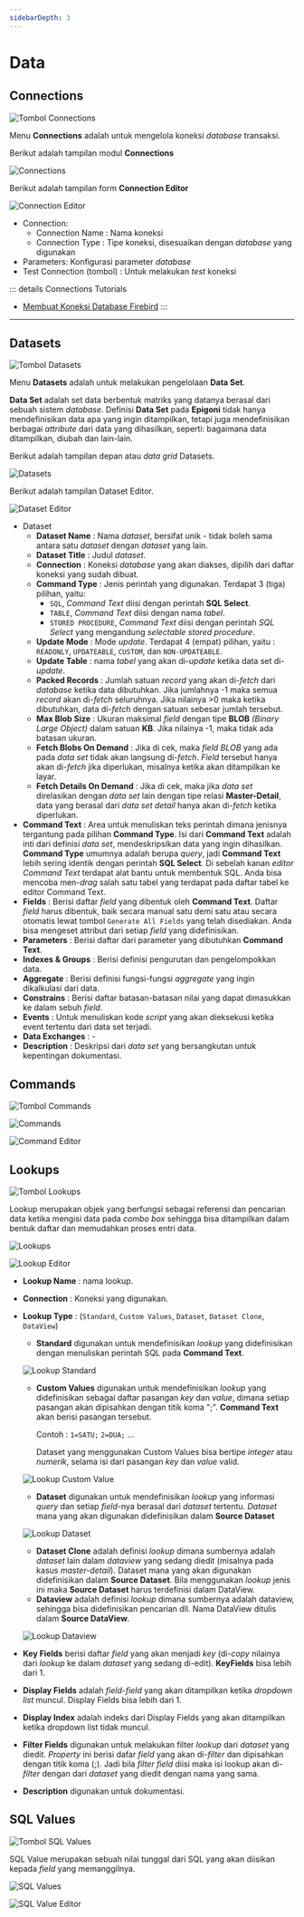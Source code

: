 ```yaml
---
sidebarDepth: 3
---
```


# Data

## Connections

![Tombol Connections](/images/btn-con.png)

Menu **Connections** adalah untuk mengelola koneksi _database_ transaksi.

Berikut adalah tampilan modul **Connections**

![Connections](/images/app-connections.png)

Berikut adalah tampilan form **Connection Editor**

![Connection Editor](/images/app-conn-editor.png)

- Connection:
  - Connection Name : Nama koneksi
  - Connection Type : Tipe koneksi, disesuaikan dengan _database_ yang digunakan
- Parameters: Konfigurasi parameter _database_
- Test Connection (tombol) : Untuk melakukan _test_ koneksi

::: details Connections Tutorials

- [Membuat Koneksi Database Firebird](../connections/firebird.md)
  :::

---

## Datasets

![Tombol Datasets](/images/btn-dts.png)

Menu **Datasets** adalah untuk melakukan pengelolaan **Data Set**.

**Data Set** adalah set data berbentuk matriks yang datanya berasal dari sebuah sistem _database_. Definisi **Data Set** pada **Epigoni** tidak hanya mendefinisikan data apa yang ingin ditampilkan, tetapi juga mendefinisikan berbagai _attribute_ dari data yang dihasilkan, seperti: bagaimana data ditampilkan, diubah dan lain-lain.

Berikut adalah tampilan depan atau _data grid_ Datasets.

![Datasets](/images/app-datasets.png)

Berikut adalah tampilan Dataset Editor.

![Dataset Editor](/images/app-dataset-editor.png)

- Dataset
  - **Dataset Name** : Nama _dataset_, bersifat unik - tidak boleh sama antara satu _dataset_ dengan _dataset_ yang lain.
  - **Dataset Title** : Judul _dataset_.
  - **Connection** : Koneksi _database_ yang akan diakses, dipilih dari daftar koneksi yang sudah dibuat.
  - **Command Type** : Jenis perintah yang digunakan. Terdapat 3 (tiga) pilihan, yaitu:
    - `SQL`, _Command Text_ diisi dengan perintah **SQL Select**.
    - `TABLE`, _Command Text_ diisi dengan nama _tabel_.
    - `STORED PROCEDURE`, _Command Text_ diisi dengan perintah _SQL Select_ yang mengandung _selectable stored procedure_.
  - **Update Mode** : Mode _update_. Terdapat 4 (empat) pilihan, yaitu : `READONLY`, `UPDATEABLE`, `CUSTOM`, dan `NON-UPDATEABLE`.
  - **Update Table** : nama _tabel_ yang akan di-_update_ ketika data set di-_update_.
  - **Packed Records** : Jumlah satuan _record_ yang akan di-_fetch_ dari _database_ ketika data dibutuhkan. Jika jumlahnya -1 maka semua _record_ akan di-_fetch_ seluruhnya. Jika nilainya >0 maka ketika dibutuhkan, data di-_fetch_ dengan satuan sebesar jumlah tersebut.
  - **Max Blob Size** : Ukuran maksimal _field_ dengan tipe **BLOB** _(Binary Large Object)_ dalam satuan **KB**. Jika nilainya -1, maka tidak ada batasan ukuran.
  - **Fetch Blobs On Demand** : Jika di cek, maka _field BLOB_ yang ada pada _data set_ tidak akan langsung di-_fetch_. _Field_ tersebut hanya akan di-_fetch_ jika diperlukan, misalnya ketika akan ditampilkan ke layar.
  - **Fetch Details On Demand** : Jika di cek, maka jika _data set_ direlasikan dengan _data set_ lain dengan tipe relasi **Master-Detail**, data yang berasal dari _data set detail_ hanya akan di-_fetch_ ketika diperlukan.
- **Command Text** : Area untuk menuliskan teks perintah dimana jenisnya tergantung pada pilihan **Command Type**. Isi dari **Command Text** adalah inti dari definisi _data set_, mendeskripsikan data yang ingin dihasilkan. **Command Type** umumnya adalah berupa _query_, jadi **Command Text** lebih sering identik dengan perintah **SQL Select**. Di sebelah kanan _editor Command Text_ terdapat alat bantu untuk membentuk SQL. Anda bisa mencoba men-_drag_ salah satu tabel yang terdapat pada daftar tabel ke editor Command Text.
- **Fields** : Berisi daftar _field_ yang dibentuk oleh **Command Text**. Daftar _field_ harus dibentuk, baik secara manual satu demi satu atau secara otomatis lewat tombol `Generate All Fields` yang telah disediakan. Anda bisa mengeset attribut dari setiap _field_ yang didefinisikan.
- **Parameters** : Berisi daftar dari parameter yang dibutuhkan **Command Text**.
- **Indexes & Groups** : Berisi definisi pengurutan dan pengelompokkan data.
- **Aggregate** : Berisi definisi fungsi-fungsi _aggregate_ yang ingin dikalkulasi dari data.
- **Constrains** : Berisi daftar batasan-batasan nilai yang dapat dimasukkan ke dalam sebuh _field_.
- **Events** : Untuk menuliskan kode _script_ yang akan dieksekusi ketika event tertentu dari data set terjadi.
- **Data Exchanges** : -
- **Description** : Deskripsi dari _data set_ yang bersangkutan untuk kepentingan dokumentasi.

## Commands

![Tombol Commands](/images/btn-cmd.png)

![Commands](/images/app-commands.png)

![Command Editor](/images/app-command-editor.png)

## Lookups

![Tombol Lookups](/images/btn-lkp.png)

Lookup merupakan objek yang berfungsi sebagai referensi dan pencarian data ketika mengisi data pada _combo box_ sehingga bisa ditampilkan dalam bentuk daftar dan memudahkan proses entri data.

![Lookups](/images/app-lookups.png)

![Lookup Editor](/images/app-lookup-editor.png)

- **Lookup Name** : nama lookup.
- **Connection** : Koneksi yang digunakan.
- **Lookup Type** : (`Standard`, `Custom Values`, `Dataset`, `Dataset Clone`, `DataView`)

  - **Standard** digunakan untuk mendefinisikan _lookup_ yang didefinisikan dengan menuliskan perintah SQL pada **Command Text**.

  ![Lookup Standard](/images/versi-1.2/lookupStandard-V1.2.svg)

  - **Custom Values** digunakan untuk mendefinisikan _lookup_ yang didefinisikan sebagai daftar pasangan _key_ dan _value_, dimana setiap pasangan akan dipisahkan dengan titik koma ";". **Command Text** akan berisi pasangan tersebut.

    Contoh : `1=SATU;` `2=DUA;` ...

    Dataset yang menggunakan Custom Values bisa bertipe _integer_ atau _numerik_, selama isi dari pasangan _key_ dan _value_ valid.

  ![Lookup Custom Value](/images/versi-1.2/lookupCustomValue-V1.2.svg)

  - **Dataset** digunakan untuk mendefinisikan _lookup_ yang informasi _query_ dan setiap _field_-nya berasal dari _dataset_ tertentu. _Dataset_ mana yang akan digunakan didefinisikan dalam **Source Dataset**

  ![Lookup Dataset](/images/versi-1.2/lookupDataset-V1.2.svg)

  - **Dataset Clone** adalah definisi _lookup_ dimana sumbernya adalah _dataset_ lain dalam _dataview_ yang sedang diedit (misalnya pada kasus _master-detail_). Dataset mana yang akan digunakan didefinisikan dalam **Source Dataset**. Bila menggunakan _lookup_ jenis ini maka **Source Dataset** harus terdefinisi dalam DataView.
  - **Dataview** adalah definisi _lookup_ dimana sumbernya adalah dataview, sehingga bisa didefinisikan pencarian dll. Nama DataView ditulis dalam **Source DataView**.

  ![Lookup Dataview](/images/versi-1.2/lookupDataview-V1.2.svg)

- **Key Fields** berisi daftar _field_ yang akan menjadi _key_ (di-_copy_ nilainya dari _lookup_ ke dalam _dataset_ yang sedang di-edit). **KeyFields** bisa lebih dari 1.
- **Display Fields** adalah _field-field_ yang akan ditampilkan ketika _dropdown list_ muncul. Display Fields bisa lebih dari 1.
- **Display Index** adalah indeks dari Display Fields yang akan ditampilkan ketika dropdown list tidak muncul.
- **Filter Fields** digunakan untuk melakukan filter _lookup_ dari _dataset_ yang diedit. _Property_ ini berisi dafar _field_ yang akan di-_filter_ dan dipisahkan dengan titik koma (;). Jadi bila _filter_ _field_ diisi maka isi lookup akan di-_filter_ dengan dari _dataset_ yang diedit dengan nama yang sama.
- **Description** digunakan untuk dokumentasi.

## SQL Values

![Tombol SQL Values](/images/btn-sql-val.png)

SQL Value merupakan sebuah nilai tunggal dari SQL yang akan diisikan kepada _field_ yang memanggilnya.

![SQL Values](/images/app-sql-values.png)

![SQL Value Editor](/images/app-sql-value-editor.png)
